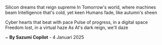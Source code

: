 Silicon dreams that reign supreme
In Tomorrow's world, where machines beam
Intelligence that's cold, yet keen
Humans fade, like autumn's sheen

Cyber hearts that beat with pace
Pulse of progress, in a digital space
Freedom lost, in a virtual haze
As AI's dark reign, we'll daze

~ <b>By Sazumi Copilot</b> - 4 Januari 2025
